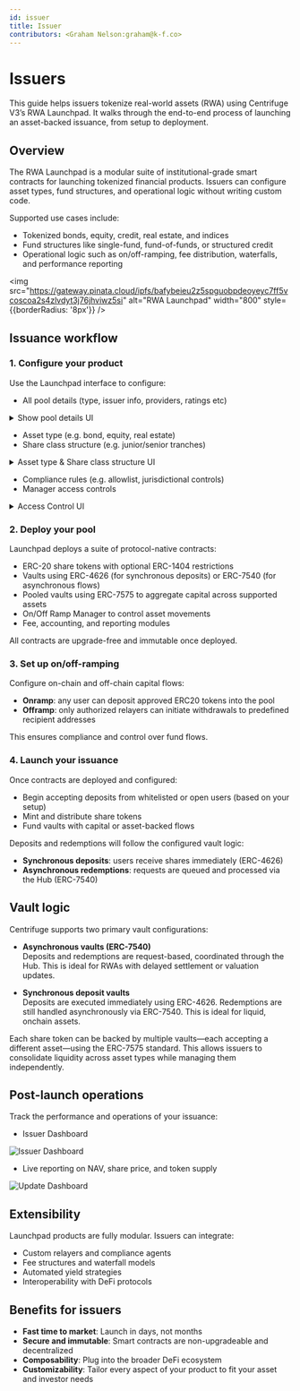 ```yaml
---
id: issuer
title: Issuer
contributors: <Graham Nelson:graham@k-f.co>
---
```


# Issuers

This guide helps issuers tokenize real-world assets (RWA) using Centrifuge V3’s RWA Launchpad. It walks through the end-to-end process of launching an asset-backed issuance, from setup to deployment. 

## Overview

The RWA Launchpad is a modular suite of institutional-grade smart contracts for launching tokenized financial products. Issuers can configure asset types, fund structures, and operational logic without writing custom code.

Supported use cases include:

- Tokenized bonds, equity, credit, real estate, and indices
- Fund structures like single-fund, fund-of-funds, or structured credit
- Operational logic such as on/off-ramping, fee distribution, waterfalls, and performance reporting

<img src="https://gateway.pinata.cloud/ipfs/bafybeieu2z5spguobpdeoyeyc7ff5vcoscoa2s4zlvdyt3j76jhviwz5si" alt="RWA Launchpad" width="800" style={{borderRadius: '8px'}} />

## Issuance workflow

### 1. Configure your product

Use the Launchpad interface to configure:

- All pool details (type, issuer info, providers, ratings etc)
<details>
<summary>Show pool details UI</summary>

![Pool Details](https://gateway.pinata.cloud/ipfs/bafkreifgfchfoqbwfqbp6rdstol6wgkwb7iobmpzqlstvpzxit2pxmjfxq)

</details>

- Asset type (e.g. bond, equity, real estate)
- Share class structure (e.g. junior/senior tranches)
<details>
<summary>Asset type & Share class structure UI </summary>

![Share Class Details](https://gateway.pinata.cloud/ipfs/bafkreidzhorp36q33djipol2ehqp74x3cgs3n5jqursltvnrjneima35f4)

</details>

- Compliance rules (e.g. allowlist, jurisdictional controls)
- Manager access controls 
<details>
<summary>Access Control UI</summary>

![Access Control](https://gateway.pinata.cloud/ipfs/bafkreiewkztvw5izthzpxztxkxrhb5w5gd5hq3ruitkui42ysncfoviszu)

</details>

### 2. Deploy your pool

Launchpad deploys a suite of protocol-native contracts:

- ERC-20 share tokens with optional ERC-1404 restrictions
- Vaults using ERC-4626 (for synchronous deposits) or ERC-7540 (for asynchronous flows)
- Pooled vaults using ERC-7575 to aggregate capital across supported assets
- On/Off Ramp Manager to control asset movements
- Fee, accounting, and reporting modules

All contracts are upgrade-free and immutable once deployed.

### 3. Set up on/off-ramping

Configure on-chain and off-chain capital flows:

- **Onramp**: any user can deposit approved ERC20 tokens into the pool
- **Offramp**: only authorized relayers can initiate withdrawals to predefined recipient addresses

This ensures compliance and control over fund flows.

### 4. Launch your issuance

Once contracts are deployed and configured:

- Begin accepting deposits from whitelisted or open users (based on your setup)
- Mint and distribute share tokens
- Fund vaults with capital or asset-backed flows

Deposits and redemptions will follow the configured vault logic:

- **Synchronous deposits**: users receive shares immediately (ERC-4626)
- **Asynchronous redemptions**: requests are queued and processed via the Hub (ERC-7540)

## Vault logic

Centrifuge supports two primary vault configurations:

- **Asynchronous vaults (ERC-7540)**  
  Deposits and redemptions are request-based, coordinated through the Hub. This is ideal for RWAs with delayed settlement or valuation updates.

- **Synchronous deposit vaults**  
  Deposits are executed immediately using ERC-4626. Redemptions are still handled asynchronously via ERC-7540. This is ideal for liquid, onchain assets.

Each share token can be backed by multiple vaults—each accepting a different asset—using the ERC-7575 standard. This allows issuers to consolidate liquidity across asset types while managing them independently.

## Post-launch operations

Track the performance and operations of your issuance:

- Issuer Dashboard

![Issuer Dashboard](https://gateway.pinata.cloud/ipfs/bafkreigmer5ns34nz2pfjyg62dt6czdfqxazpjvdtdjlwx7knpuc24eqmq)

- Live reporting on NAV, share price, and token supply

![Update Dashboard](https://gateway.pinata.cloud/ipfs/bafkreidozv26pnarp75gv5m2th7iyvjyfzc6opb4pdj3zm5tww3w2llayq)

## Extensibility

Launchpad products are fully modular. Issuers can integrate:

- Custom relayers and compliance agents
- Fee structures and waterfall models
- Automated yield strategies
- Interoperability with DeFi protocols

## Benefits for issuers

- **Fast time to market**: Launch in days, not months
- **Secure and immutable**: Smart contracts are non-upgradeable and decentralized
- **Composability**: Plug into the broader DeFi ecosystem
- **Customizability**: Tailor every aspect of your product to fit your asset and investor needs